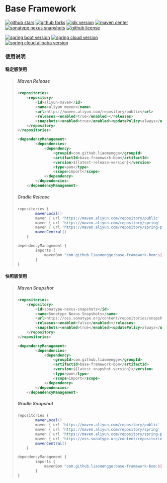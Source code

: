 Base Framework
======================================

[![github stars](https://img.shields.io/github/stars/liaomengge/base.svg)](https://github.com/liaomengge/base/stargazers)
[![github forks](https://img.shields.io/github/forks/liaomengge/base.svg)](https://github.com/liaomengge/base/network)
[![jdk version](https://img.shields.io/badge/jdk-1.8+-blue.svg)](https://docs.oracle.com/javase/8/docs/api/)
[![maven center](https://img.shields.io/maven-central/v/com.github.liaomengge/base-framework-bom.svg?color=blue)](https://search.maven.org/search?q=g:com.github.liaomengge%20AND%20a:base-framework-bom)
[![sonatype nexus snapshots](https://img.shields.io/nexus/s/com.github.liaomengge/base-framework-bom?label=sonatype-nexus-snapshots&server=https%3A%2F%2Foss.sonatype.org%2F)](https://oss.sonatype.org/content/repositories/snapshots/com/github/liaomengge/base-framework-bom/)
[![github license](https://img.shields.io/github/license/liaomengge/base.svg?branch=master)](https://github.com/liaomengge/base/blob/master/LICENSE)

[![spring boot version](https://img.shields.io/badge/spring--boot-2.2.12.RELEASE-blue.svg)]()
[![spring cloud version](https://img.shields.io/badge/spring--cloud-Hoxton.SR9-blue.svg)]()
[![spring cloud alibaba version](https://img.shields.io/badge/spring--cloud--alibaba-2.2.3.RELEASE-blue.svg)]()



### 使用说明

#### 稳定版使用

> ##### Maven Release
>
> ```xml
> <repositories>
>     <repository>
>         <id>aliyun-maven</id>
>         <name>aliyun maven</name>
>         <url>https://maven.aliyun.com/repository/public</url>
>         <releases><enabled>true</enabled></releases>
>         <snapshots><enabled>true</enabled><updatePolicy>always</updatePolicy></snapshots>
>     </repository>
> </repositories>
> 
> ```
>
> ```xml
> <dependencyManagement>
>         <dependencies>
>             <dependency>
>                 <groupId>com.github.liaomengge</groupId>
>                 <artifactId>base-framework-bom</artifactId>
>                 <version>${latest-release-version}</version>
>                 <type>pom</type>
>                 <scope>import</scope>
>             </dependency>
>         </dependencies>
>     </dependencyManagement>
> ```
>
> ##### Gradle Release
>
> ```groovy
> repositories {
>         mavenLocal()
>         maven { url 'https://maven.aliyun.com/repository/public' }
>         maven { url 'https://maven.aliyun.com/repository/spring' }
>         maven { url 'https://maven.aliyun.com/repository/spring-plugin' }
>         mavenCentral()
>     }
> ```
>
> ```groovy
> dependencyManagement {
>         imports {
>             mavenBom "com.github.liaomengge:base-framework-bom:${latest-release-version}"
>         }
> }
> ```

#### 快照版使用

> ##### Maven Snapshot
>
> ```xml
> <repositories>
>     <repository>
>         <id>sonatype-nexus-snapshots</id>
>         <name>Sonatype Nexus Snapshots</name>
>         <url>https://oss.sonatype.org/content/repositories/snapshots/</url>
>         <releases><enabled>false</enabled></releases>
>         <snapshots><enabled>true</enabled><updatePolicy>always</updatePolicy></snapshots>
>     </repository>
> </repositories>
> 
> ```
>
> ```xml
> <dependencyManagement>
>         <dependencies>
>             <dependency>
>                 <groupId>com.github.liaomengge</groupId>
>                 <artifactId>base-framework-bom</artifactId>
>                 <version>${latest-snapshot-version}</version>
>                 <type>pom</type>
>                 <scope>import</scope>
>             </dependency>
>         </dependencies>
>     </dependencyManagement>
> ```
>
> ##### Gradle Snapshot
>
> ```groovy
> repositories {
>         mavenLocal()
>         maven { url 'https://maven.aliyun.com/repository/public' }
>         maven { url 'https://maven.aliyun.com/repository/spring' }
>         maven { url 'https://maven.aliyun.com/repository/spring-plugin' }
>         maven { url 'https://oss.sonatype.org/content/repositories/snapshots/' }
>         mavenCentral()
>     }
> ```
>
> ```groovy
> dependencyManagement {
>         imports {
>             mavenBom "com.github.liaomengge:base-framework-bom:${latest-snapshot-version}"
>         }
> }
> ```
